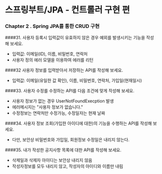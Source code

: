 # 스프링부트/JPA - 컨트롤러 구현 편

### Chapter 2 . Spring JPA를 통한 CRUD 구현


####31. 사용자 등록시 입력값이 유효하지 않은 경우 예외를 발생시키는 기능을 작성해 보세요.
- 입력값: 이메일(ID), 이름, 비밀번호, 연락처
- 사용자 정의 에러 모델을 이용하여 에러를 리턴


####32 사용자 정보를 입력받아서 저장하는 API를 작성해 보세요.
- 입력값: 이메일(유일한 값 확인), 이름, 비밀번호, 연락처, 가입일(현재일시)


####33. 사용자 수정를 수정하는 API를 다음 조건에 맞게 작성해 보세요.
- 사용자 정보가 없는 경우 UserNotFoundExecption 발생
- 에러메시지는 "사용자 정보가 없습니다."
- 수정정보는 연략처만 수정가능, 수정일자는 현재 날짜


####34. 사용자 정보 조회(가입한 아이디에 대한)의 기능을 수행하는 API를 작성해 보세요.
- 다만, 보안상 비밀번호와 가입일, 회원정보 수정일은 내리지 않는다.


####35. 내가 작성한 공지사항 목록에 대한 API를 작성해 보세요.
- 삭제일과 삭제자 아이디는 보안상 내리지 않음
- 작성자정보를 모두 내리지 않고, 작성자의 아이디와 이름만 내림
